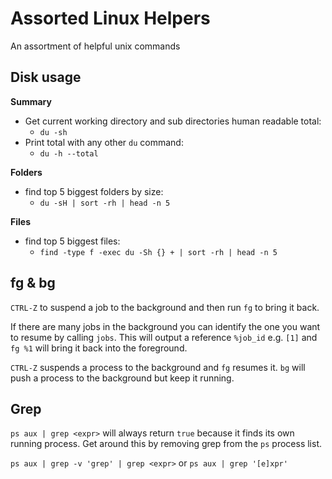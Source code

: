 # Assorted Linux Helpers

An assortment of helpful unix commands

## Disk usage

__Summary__

- Get current working directory and sub directories human readable total:
  - `du -sh`
- Print total with any other `du` command:
  - `du -h --total`

__Folders__

- find top 5 biggest folders by size:
  - `du -sH | sort -rh | head -n 5` 

__Files__

- find top 5 biggest files:
  - `find -type f -exec du -Sh {} + | sort -rh | head -n 5`

## fg & bg

`CTRL-Z` to suspend a job to the background and then run `fg` to bring it back. 

If there are many jobs in the background you can identify the one you want to resume by calling `jobs`. This will output a reference `%job_id` e.g. `[1]` and `fg %1` will bring it back into the foreground.

`CTRL-Z` suspends a process to the background and `fg` resumes it. `bg` will push a process to the background but keep it running.

## Grep

`ps aux | grep <expr>` will always return `true` because it finds its own running process. Get around this by removing grep from the `ps` process list.

`ps aux | grep -v 'grep' | grep <expr>` or `ps aux | grep '[e]xpr'`

